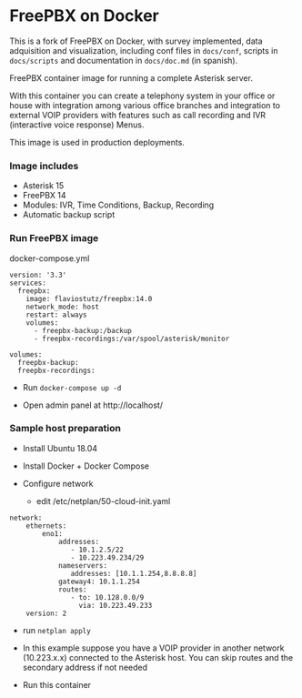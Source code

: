 # FreePBX on Docker

This is a fork of FreePBX on Docker, with survey implemented, data adquisition and visualization, including conf files in `docs/conf`, scripts in `docs/scripts` and documentation in `docs/doc.md` (in spanish).

FreePBX container image for running a complete Asterisk server.

With this container you can create a telephony system in your office or house with integration among various office branches and integration to external VOIP providers with features such as call recording and IVR (interactive voice response) Menus.

This image is used in production deployments.

### Image includes

 * Asterisk 15
 * FreePBX 14
 * Modules: IVR, Time Conditions, Backup, Recording
 * Automatic backup script


### Run FreePBX image

docker-compose.yml
```
version: '3.3'
services:
  freepbx:
    image: flaviostutz/freepbx:14.0
    network_mode: host
    restart: always
    volumes:
      - freepbx-backup:/backup
      - freepbx-recordings:/var/spool/asterisk/monitor

volumes:
  freepbx-backup:
  freepbx-recordings:
```

* Run ```docker-compose up -d```

* Open admin panel at http://localhost/

### Sample host preparation

* Install Ubuntu 18.04

* Install Docker + Docker Compose

* Configure network

  * edit /etc/netplan/50-cloud-init.yaml

```
network:
    ethernets:
        eno1:
            addresses:
               - 10.1.2.5/22
               - 10.223.49.234/29
            nameservers:
               addresses: [10.1.1.254,8.8.8.8]
            gateway4: 10.1.1.254
            routes:
               - to: 10.128.0.0/9
                 via: 10.223.49.233
    version: 2
```

  * run ```netplan apply```

  * In this example suppose you have a VOIP provider in another network (10.223.x.x) connected to the Asterisk host. You can skip routes and the secondary address if not needed

  * Run this container
